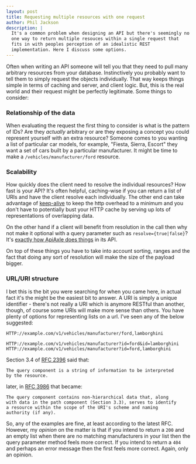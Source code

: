 ```yaml
---
layout: post
title: Requesting multiple resources with one request
author: Phil Jackson
description: |
  It's a common problem when designing an API but there's seemingly no
  one way to return multiple resouces within a single request that
  fits in with peoples perception of an idealistic REST
  implementation. Here I discuss some options.
---
```


Often when writing an API someone will tell you that they need to pull
many arbitrary resources from your database. Instinctively you
probably want to tell them to simply request the objects
individually. That way keeps things simple in terms of caching and
server, and client logic. But, this is the real world and their
request might be perfectly legitimate. Some things to consider:

### Relationship of the data

When evaluating the request the first thing to consider is what is the
pattern of IDs? Are they *actually* arbitrary or are they exposing a
concept you could represent yourself with an extra resource? Someone
comes to you wanting a list of particular car models, for example,
"Fiesta, Sierra, Escort" they want a set of cars built by a particular
manufacturer. It might be time to make a `/vehicles/manufacturer/ford`
resource.

### Scalability

How quickly does the client need to resolve the individual resources?
How fast is your API? It's often helpful, caching-wise if you can
return a list of URIs and have the client resolve each
individually. The other end can take advantage of
[keep-alive](http://en.wikipedia.org/wiki/HTTP_persistent_connection)
to keep the http overhead to a minimum and you don't have to
potentially bust your HTTP cache by serving up lots of representations
of overlapping data.

On the other hand if a client will benefit from resolution in the call
then why not make it optional with a query parameter such as
`resolve={true|false}`? It's
[exactly how ApiAxle does things](http://apiaxle.com/api.html#toc19)
in its API.

On top of these things you have to take into account sorting, ranges
and the fact that doing any sort of resolution will make the size of
the payload bigger.

### URL/URI structure

I bet this is the bit you were searching for when you came here, in
actual fact it's the might be the easiest bit to answer. A URI is
simply a unique identifier - there's not really a URI which is anymore
RESTful than another, though, of course some URIs will make more sense
than others. You have plenty of options for representing lists on a
url. I've seen any of the below suggested:

    HTTP://example.com/v1/vehicles/manufacturer/ford,lamborghini

    HTTP://example.com/v1/vehicles/manufacturer?id=ford&id=lamborghini
    HTTP://example.com/v1/vehicles/manufacturer?id=ford,lamborghini

Section 3.4 of [RFC 2396](http://www.ietf.org/rfc/rfc2396.txt) said
that:

    The query component is a string of information to be interpreted
    by the resource.

later, in [RFC 3986](http://www.ietf.org/rfc/rfc3986.txt) that became:

    The query component contains non-hierarchical data that, along
    with data in the path component (Section 3.3), serves to identify
    a resource within the scope of the URI's scheme and naming
    authority (if any).
    
So, any of the examples are fine, at least according to the latest
RFC. However, my *opinion* on the matter is that if you intend to
return a `200` and an empty list when there are no matching
manufacturers in your list then the query parameter method feels more
correct. If you intend to return a `404` and perhaps an error message
then the first feels more correct. Again, only an opinion.
